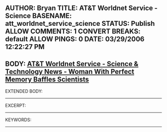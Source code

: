 AUTHOR: Bryan
TITLE: AT&T Worldnet Service - Science
BASENAME: att_worldnet_service_science
STATUS: Publish
ALLOW COMMENTS: 1
CONVERT BREAKS: __default__
ALLOW PINGS: 0
DATE: 03/29/2006 12:22:27 PM
-----
BODY:
<a title="AT&T Worldnet Service -  Science & Technology News - Woman With Perfect Memory Baffles Scientists" href="http://dailynews.att.net/cgi-bin/news?e=pub&dt=060324&cat=scitech&st=scitechdyehard_woman_memory_060320&src=abc">AT&T Worldnet Service -  Science & Technology News - Woman With Perfect Memory Baffles Scientists</a>
-----
EXTENDED BODY:

-----
EXCERPT:

-----
KEYWORDS:

-----


